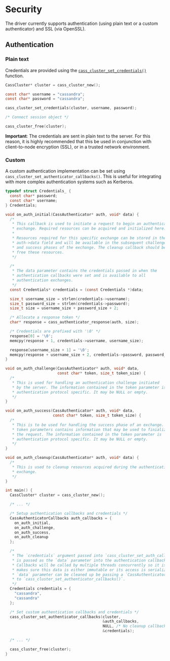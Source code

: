 # Security

The driver currently supports authentication (using plain text or a custom
authenticator) and SSL (via OpenSSL).

## Authentication

### Plain text

Credentials are provided using the [`cass_cluster_set_credentials()`] function.

```c
CassCluster* cluster = cass_cluster_new();

const char* username = "cassandra";
const char* password = "cassandra";

cass_cluster_set_credentials(cluster, username, password);

/* Connect session object */

cass_cluster_free(cluster);
```

**Important**: The credentials are sent in plain text to the server. For this
reason, it is highly recommended that this be used in conjunction with
client-to-node encryption (SSL), or in a trusted network environment.

### Custom

A custom authentication implementation can be set using
`cass_cluster_set_authenticator_callbacks()`. This is useful for integrating
with more complex authentication systems such as Kerberos.

```c
typedef struct Credentials_ {
  const char* password;
  const char* username;
} Credentials;

void on_auth_initial(CassAuthenticator* auth, void* data) {
  /*
   * This callback is used to initiate a request to begin an authentication
   * exchange. Required resources can be acquired and initialized here.
   *
   * Resources required for this specific exchange can be stored in the
   * auth->data field and will be available in the subsequent challenge
   * and success phases of the exchange. The cleanup callback should be used to
   * free these resources.
   */

  /*
   * The data parameter contains the credentials passed in when the
   * authentication callbacks were set and is available to all
   * authentication exchanges.
   */
  const Credentials* credentials = (const Credentials *)data;

  size_t username_size = strlen(credentials->username);
  size_t password_size = strlen(credentials->password);
  size_t size = username_size + password_size + 2;

  /* Allocate a response token */
  char* response = cass_authenticator_response(auth, size);

  /* Credentials are prefixed with '\0' */
  response[0] = '\0';
  memcpy(response + 1, credentials->username, username_size);

  response[username_size + 1] = '\0';
  memcpy(response + username_size + 2, credentials->password, password_size);
}

void on_auth_challenge(CassAuthenticator* auth, void* data,
                       const char* token, size_t token_size) {
  /*
   * This is used for handling an authentication challenge initiated
   * by the server. The information contained in the token parameter is
   * authentication protocol specific. It may be NULL or empty.
   */
}

void on_auth_success(CassAuthenticator* auth, void* data,
                     const char* token, size_t token_size) {
  /*
   * This is to be used for handling the success phase of an exchange. The
   * token parameters contains information that may be used to finialize
   * the request. The information contained in the token parameter is
   * authentication protocol specific. It may be NULL or empty.
   */
}

void on_auth_cleanup(CassAuthenticator* auth, void* data) {
  /*
   * This is used to cleanup resources acquired during the authentication
   * exchange.
   */
}

int main() {
  CassCluster* cluster = cass_cluster_new();

  /* ... */

  /* Setup authentication callbacks and credentials */
  CassAuthenticatorCallbacks auth_callbacks = {
    on_auth_initial,
    on_auth_challenge,
    on_auth_success,
    on_auth_cleanup
  };

  /*
   * The `credentials` argument passed into `cass_cluster_set_auth_callbacks()`
   * is passed as the `data` parameter into the authentication callbacks.
   * Callbacks will be called by multiple threads concurrently so it is important
   * makes sure this data is either immutable or its access is serialized. The
   * `data` parameter can be cleaned up be passing a `CassAuthenticatorDataCleanupCallback`
   * to `cass_cluster_set_authenticator_callbacks()`.
   */
  Credentials credentials = {
    "cassandra",
    "cassandra"
  };

  /* Set custom authentication callbacks and credentials */
  cass_cluster_set_authenticator_callbacks(cluster,
                                           &auth_callbacks,
                                           NULL, /* No cleanup callback required */
                                           &credentials);

  /* ... */

  cass_cluster_free(cluster);
}
```


[`cass_cluster_set_credentials()`]: http://datastax.github.io/cpp-driver/api/struct.CassCluster/#function-cass_cluster_set_credentials_n
